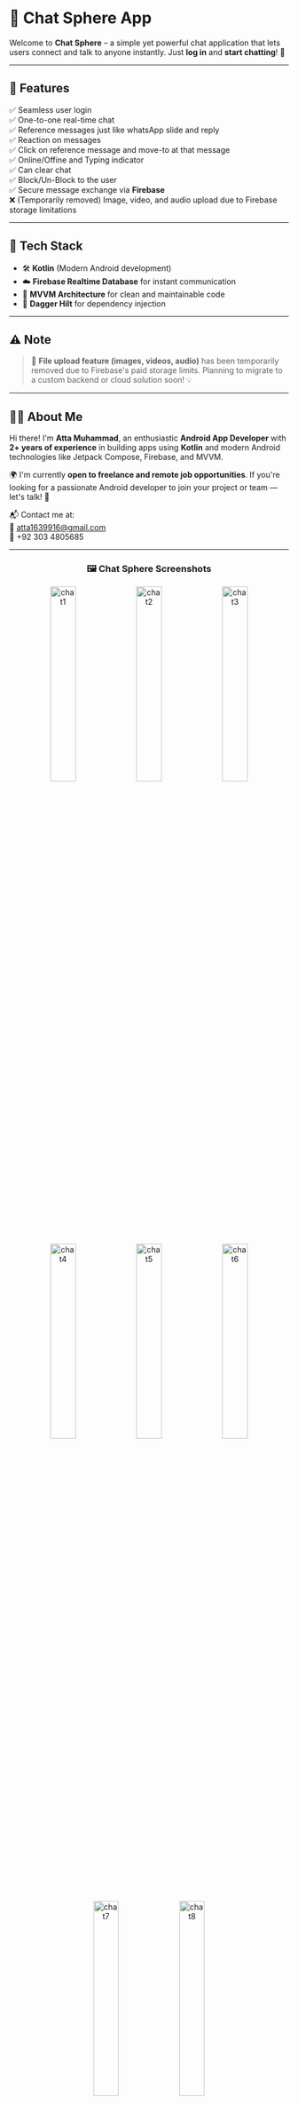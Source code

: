 # 💬 Chat Sphere App

Welcome to **Chat Sphere** – a simple yet powerful chat application that lets users connect and talk to anyone instantly. Just **log in** and **start chatting**! 🚀

---

## 📱 Features

✅ Seamless user login  
✅ One-to-one real-time chat  
✅ Reference messages just like whatsApp slide and reply   
✅ Reaction on messages   
✅ Click on reference message and move-to at that message   
✅ Online/Offine and Typing indicator   
✅ Can clear chat   
✅ Block/Un-Block to the user   
✅ Secure message exchange via **Firebase**    
❌ (Temporarily removed) Image, video, and audio upload due to Firebase storage limitations   

---

## 🔧 Tech Stack

- 🛠️ **Kotlin** (Modern Android development)
- ☁️ **Firebase Realtime Database** for instant communication
- 🧠 **MVVM Architecture** for clean and maintainable code
- 💉 **Dagger Hilt** for dependency injection

---

## ⚠️ Note

> 📂 **File upload feature (images, videos, audio)** has been temporarily removed due to Firebase's paid storage limits. Planning to migrate to a custom backend or cloud solution soon! 💡

---

## 👨‍💻 About Me

Hi there! I'm **Atta Muhammad**, an enthusiastic **Android App Developer** with **2+ years of experience** in building apps using **Kotlin** and modern Android technologies like Jetpack Compose, Firebase, and MVVM.

🌍 I'm currently **open to freelance and remote job opportunities**. If you're looking for a passionate Android developer to join your project or team — let's talk! 🤝

📬 Contact me at:  
📧 atta1639916@gmail.com  
📱 +92 303 4805685

---

<h3 align="center">🖼️ Chat Sphere Screenshots</h3>

<p align="center">
  <img src="https://github.com/user-attachments/assets/92a311c5-cbca-44ac-b240-28e06ef18313" width="30%" alt="chat1">
  <img src="https://github.com/user-attachments/assets/1ca10a15-2adf-437b-aa2b-bc0ba100d462" width="30%" alt="chat2">
  <img src="https://github.com/user-attachments/assets/b0c5e4c0-05f4-4e37-b307-1919f0997ff1" width="30%" alt="chat3">
</p>

<p align="center">
  <img src="https://github.com/user-attachments/assets/02e1ba74-633c-4481-ade4-ca7ece2efa9c" width="30%" alt="chat4">
  <img src="https://github.com/user-attachments/assets/c79e3ec6-e6c8-4d0a-9634-ea3a3630e2b1" width="30%" alt="chat5">
  <img src="https://github.com/user-attachments/assets/7cbb5326-7975-4766-bd33-cc2f0b18e5df" width="30%" alt="chat6">
</p>

<p align="center">
  <img src="https://github.com/user-attachments/assets/2b733c13-a4d1-40b3-9671-c6b4c06d8ee9" width="30%" alt="chat7">
  <img src="https://github.com/user-attachments/assets/a6f2e4b4-8567-498e-90d4-545ac728229d" width="30%" alt="chat8">
</p>


---

## 🤝 Let's Connect!

Feel free to reach out for collaborations, freelance projects, or just to say hi!  
Thanks for checking out **Chat Sphere**! 😊
